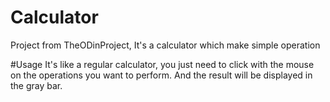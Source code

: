 # Calculator

Project from TheODinProject, It's a calculator which make simple operation

#Usage 
It's like a regular calculator, 
you just need to click with the mouse on the operations you want to perform. 
And the result will be displayed in the gray bar.




